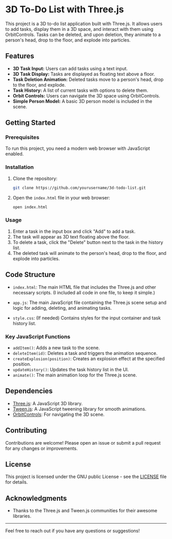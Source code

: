 # 3D To-Do List with Three.js

This project is a 3D to-do list application built with Three.js. It allows users to add tasks, display them in a 3D space, and interact with them using OrbitControls. Tasks can be deleted, and upon deletion, they animate to a person's head, drop to the floor, and explode into particles.

## Features

- **3D Task Input:** Users can add tasks using a text input.
- **3D Task Display:** Tasks are displayed as floating text above a floor.
- **Task Deletion Animation:** Deleted tasks move to a person's head, drop to the floor, and explode.
- **Task History:** A list of current tasks with options to delete them.
- **Orbit Controls:** Users can navigate the 3D space using OrbitControls.
- **Simple Person Model:** A basic 3D person model is included in the scene.

## Getting Started

### Prerequisites

To run this project, you need a modern web browser with JavaScript enabled.

### Installation

1. Clone the repository:
    ```sh
    git clone https://github.com/yourusername/3d-todo-list.git
    ```

2. Open the `index.html` file in your web browser:
    ```sh
    open index.html
    ```
   

### Usage

1. Enter a task in the input box and click "Add" to add a task.
2. The task will appear as 3D text floating above the floor.
3. To delete a task, click the "Delete" button next to the task in the history list.
4. The deleted task will animate to the person's head, drop to the floor, and explode into particles.

## Code Structure

- `index.html`: The main HTML file that includes the Three.js and other necessary scripts. (I included all code in one file, to keep it simple.)
  
- `app.js`: The main JavaScript file containing the Three.js scene setup and logic for adding, deleting, and animating tasks.
- `style.css`: (If needed) Contains styles for the input container and task history list.

### Key JavaScript Functions

- `addItem()`: Adds a new task to the scene.
- `deleteItem(id)`: Deletes a task and triggers the animation sequence.
- `createExplosion(position)`: Creates an explosion effect at the specified position.
- `updateHistory()`: Updates the task history list in the UI.
- `animate()`: The main animation loop for the Three.js scene.

## Dependencies

- [Three.js](https://threejs.org/): A JavaScript 3D library.
- [Tween.js](https://github.com/tweenjs/tween.js/): A JavaScript tweening library for smooth animations.
- [OrbitControls](https://threejs.org/examples/jsm/controls/OrbitControls.js): For navigating the 3D scene.

## Contributing

Contributions are welcome! Please open an issue or submit a pull request for any changes or improvements.

## License

This project is licensed under the GNU public License - see the [LICENSE](LICENSE) file for details.

## Acknowledgments

- Thanks to the Three.js and Tween.js communities for their awesome libraries.

---

Feel free to reach out if you have any questions or suggestions!
